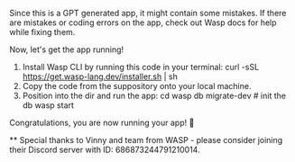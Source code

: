 Since this is a GPT generated app, it might contain some mistakes.
If there are mistakes or coding errors on the app, check out Wasp docs for help while fixing them.

Now, let's get the app running!

1. Install Wasp CLI by running this code in your terminal:
   curl -sSL https://get.wasp-lang.dev/installer.sh | sh
2. Copy the code from the suppository onto your local machine.
3. Position into the dir and run the app:
   cd <your-app-name>
   wasp db migrate-dev # init the db
   wasp start
   
Congratulations, you are now running your app! 🎉

** Special thanks to Vinny and team from WASP - please consider joining their Discord server with ID: 686873244791210014.
